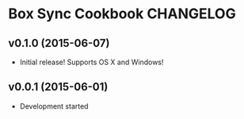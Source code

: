 Box Sync Cookbook CHANGELOG
===========================

v0.1.0 (2015-06-07)
-------------------
- Initial release! Supports OS X and Windows!

v0.0.1 (2015-06-01)
-------------------
- Development started
